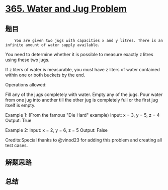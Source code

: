 # [365. Water and Jug Problem](https://leetcode.com/problems/water-and-jug-problem/)

## 题目

        You are given two jugs with capacities x and y litres. There is an infinite amount of water supply available.
You need to determine whether it is possible to measure exactly z litres using these two jugs.

If z liters of water is measurable, you must have z liters of water contained within one or both buckets by the end.


Operations allowed:

Fill any of the jugs completely with water.
Empty any of the jugs.
Pour water from one jug into another till the other jug is completely full or the first jug itself is empty.



Example 1: (From the famous "Die Hard" example)
Input: x = 3, y = 5, z = 4
Output: True



Example 2:
Input: x = 2, y = 6, z = 5
Output: False



Credits:Special thanks to @vinod23 for adding this problem and creating all test cases.
      

## 解题思路


## 总结



